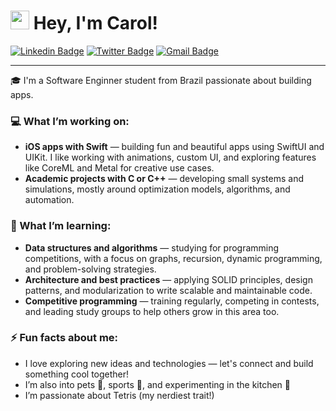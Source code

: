 # <img src="https://media.giphy.com/media/hvRJCLFzcasrR4ia7z/giphy.gif" width="30"> Hey, I'm Carol!

[![Linkedin Badge](https://img.shields.io/badge/-LinkedIn-blue?style=for-the-badge&logo=Linkedin&logoColor=white&link=https:https://www.linkedin.com/in/carolina-quiterio-978419188/)](https://www.linkedin.com/in/carolina-quiterio-978419188/)
[![Twitter Badge](https://img.shields.io/badge/-Twitter-1ca0f1?style=for-the-badge&labelColor=1ca0f1&logo=twitter&logoColor=white&link=https://twitter.com/carolquiterio)](https://twitter.com/carolquiterio)
[![Gmail Badge](https://img.shields.io/badge/-Gmail-c14438?style=for-the-badge&logo=Gmail&logoColor=white&link=mailto:carollquiterio@gmail.com)](mailto:carollquiterio@gmail.com)

---

🎓 I'm a Software Enginner student from Brazil passionate about building apps.

### 💻 What I’m working on:
- **iOS apps with Swift** — building fun and beautiful apps using SwiftUI and UIKit. I like working with animations, custom UI, and exploring features like CoreML and Metal for creative use cases.
- **Academic projects with C or C++** — developing small systems and simulations, mostly around optimization models, algorithms, and automation.

### 🌱 What I’m learning:
- **Data structures and algorithms** — studying for programming competitions, with a focus on graphs, recursion, dynamic programming, and problem-solving strategies.
- **Architecture and best practices** — applying SOLID principles, design patterns, and modularization to write scalable and maintainable code.
- **Competitive programming** — training regularly, competing in contests, and leading study groups to help others grow in this area too.

### ⚡ Fun facts about me:
- I love exploring new ideas and technologies — let's connect and build something cool together!  
- I’m also into pets 🐾, sports 🏀, and experimenting in the kitchen 🍝
- I’m passionate about Tetris (my nerdiest trait!)
